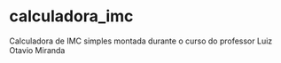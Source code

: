 # calculadora_imc
Calculadora de IMC simples montada durante o curso do professor Luiz Otavio Miranda
